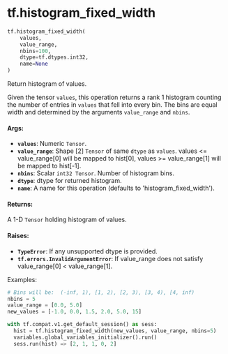 <div itemscope itemtype="http://developers.google.com/ReferenceObject">
<meta itemprop="name" content="tf.histogram_fixed_width" />
<meta itemprop="path" content="Stable" />
</div>

# tf.histogram_fixed_width

``` python
tf.histogram_fixed_width(
    values,
    value_range,
    nbins=100,
    dtype=tf.dtypes.int32,
    name=None
)
```

Return histogram of values.

Given the tensor `values`, this operation returns a rank 1 histogram counting
the number of entries in `values` that fell into every bin.  The bins are
equal width and determined by the arguments `value_range` and `nbins`.

#### Args:

* <b>`values`</b>:  Numeric `Tensor`.
* <b>`value_range`</b>:  Shape [2] `Tensor` of same `dtype` as `values`.
    values <= value_range[0] will be mapped to hist[0],
    values >= value_range[1] will be mapped to hist[-1].
* <b>`nbins`</b>:  Scalar `int32 Tensor`.  Number of histogram bins.
* <b>`dtype`</b>:  dtype for returned histogram.
* <b>`name`</b>:  A name for this operation (defaults to 'histogram_fixed_width').


#### Returns:

A 1-D `Tensor` holding histogram of values.


#### Raises:

* <b>`TypeError`</b>: If any unsupported dtype is provided.
* <b>`tf.errors.InvalidArgumentError`</b>: If value_range does not
      satisfy value_range[0] < value_range[1].

Examples:

```python
# Bins will be:  (-inf, 1), [1, 2), [2, 3), [3, 4), [4, inf)
nbins = 5
value_range = [0.0, 5.0]
new_values = [-1.0, 0.0, 1.5, 2.0, 5.0, 15]

with tf.compat.v1.get_default_session() as sess:
  hist = tf.histogram_fixed_width(new_values, value_range, nbins=5)
  variables.global_variables_initializer().run()
  sess.run(hist) => [2, 1, 1, 0, 2]
```